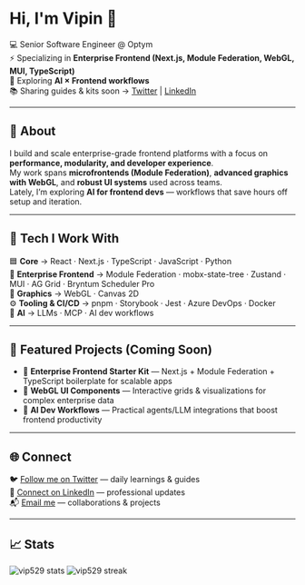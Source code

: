 # Hi, I'm Vipin 👋  

💻 Senior Software Engineer @ Optym  
⚡ Specializing in **Enterprise Frontend (Next.js, Module Federation, WebGL, MUI, TypeScript)**  
🤖 Exploring **AI × Frontend workflows**  
📚 Sharing guides & kits soon → [Twitter](https://twitter.com/vipiny01) | [LinkedIn](https://linkedin.com/in/vipinyadav0)

---

## 🚀 About
I build and scale enterprise-grade frontend platforms with a focus on **performance, modularity, and developer experience**.  
My work spans **microfrontends (Module Federation)**, **advanced graphics with WebGL**, and **robust UI systems** used across teams.  
Lately, I’m exploring **AI for frontend devs** — workflows that save hours off setup and iteration.

---

## 🔧 Tech I Work With

🟦 **Core** → React · Next.js · TypeScript · JavaScript · Python  
🏢 **Enterprise Frontend** → Module Federation · mobx-state-tree · Zustand · MUI · AG Grid · Bryntum Scheduler Pro  
🎨 **Graphics** → WebGL · Canvas 2D  
⚙️ **Tooling & CI/CD** → pnpm · Storybook · Jest · Azure DevOps · Docker  
🤖 **AI** → LLMs · MCP · AI dev workflows

---

## 📌 Featured Projects (Coming Soon)
- 🚀 **Enterprise Frontend Starter Kit** — Next.js + Module Federation + TypeScript boilerplate for scalable apps  
- 🎨 **WebGL UI Components** — Interactive grids & visualizations for complex enterprise data  
- 🤖 **AI Dev Workflows** — Practical agents/LLM integrations that boost frontend productivity

---

## 🌐 Connect

🐦 [Follow me on Twitter](https://twitter.com/vipiny01) — daily learnings & guides  
💼 [Connect on LinkedIn](https://linkedin.com/in/vipinyadav0) — professional updates  
📬 [Email me](mailto:vipiny.pro@gmail.com) — collaborations & projects

---

## 📈 Stats
<p align="left">
  <img src="https://github-readme-stats.vercel.app/api?username=vip529&show_icons=true&theme=tokyonight" alt="vip529 stats" />
  <img src="https://github-readme-streak-stats.herokuapp.com/?user=vip529&theme=tokyonight" alt="vip529 streak" />
</p>
